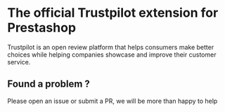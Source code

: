 # The official Trustpilot extension for Prestashop


Trustpilot is an open review platform that helps consumers make better choices while helping companies showcase and improve their customer service.


## Found a problem ?

Please open an issue or submit a PR, we will be more than happy to help


